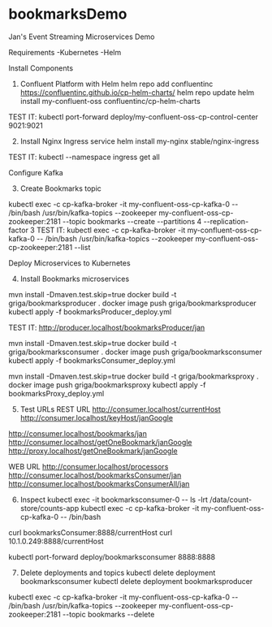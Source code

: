 # bookmarksDemo
Jan's Event Streaming Microservices Demo

Requirements
-Kubernetes
-Helm

Install Components

1) Confluent Platform with Helm
helm repo add confluentinc https://confluentinc.github.io/cp-helm-charts/ 
helm repo update 
helm install my-confluent-oss confluentinc/cp-helm-charts

TEST IT: kubectl port-forward deploy/my-confluent-oss-cp-control-center 9021:9021

2) Install Nginx Ingress service
helm install my-nginx stable/nginx-ingress

TEST IT: kubectl --namespace ingress get all

Configure Kafka

3) Create Bookmarks topic

kubectl exec -c cp-kafka-broker -it my-confluent-oss-cp-kafka-0 -- /bin/bash /usr/bin/kafka-topics --zookeeper my-confluent-oss-cp-zookeeper:2181 --topic bookmarks --create --partitions 4 --replication-factor 3
TEST IT: kubectl exec -c cp-kafka-broker -it my-confluent-oss-cp-kafka-0 -- /bin/bash /usr/bin/kafka-topics --zookeeper my-confluent-oss-cp-zookeeper:2181 --list

Deploy Microservices to Kubernetes

4) Install Bookmarks microservices

mvn install -Dmaven.test.skip=true
docker build -t griga/bookmarksproducer .
docker image push griga/bookmarksproducer
kubectl apply -f bookmarksProducer_deploy.yml

TEST IT: http://producer.localhost/bookmarksProducer/jan

mvn install -Dmaven.test.skip=true
docker build -t griga/bookmarksconsumer .
docker image push griga/bookmarksconsumer
kubectl apply -f bookmarksConsumer_deploy.yml

mvn install -Dmaven.test.skip=true
docker build -t griga/bookmarksproxy .
docker image push griga/bookmarksproxy
kubectl apply -f bookmarksProxy_deploy.yml

5) Test URLs
REST URL
http://consumer.localhost/currentHost
http://consumer.localhost/keyHost/janGoogle

http://consumer.localhost/bookmarks/jan
http://consumer.localhost/getOneBookmark/janGoogle
http://proxy.localhost/getOneBookmark/janGoogle

WEB URL
http://consumer.localhost/processors
http://consumer.localhost/bookmarksConsumer/jan
http://consumer.localhost/bookmarksConsumerAll/jan


6) Inspect
kubectl exec -it bookmarksconsumer-0 -- ls -lrt /data/count-store/counts-app
kubectl exec -c cp-kafka-broker -it my-confluent-oss-cp-kafka-0 -- /bin/bash

curl bookmarksConsumer:8888/currentHost
curl 10.1.0.249:8888/currentHost

kubectl port-forward deploy/bookmarksconsumer 8888:8888

7) Delete deployments and topics
kubectl delete deployment bookmarksconsumer
kubectl delete deployment bookmarksproducer

kubectl exec -c cp-kafka-broker -it my-confluent-oss-cp-kafka-0 -- /bin/bash /usr/bin/kafka-topics --zookeeper my-confluent-oss-cp-zookeeper:2181 --topic bookmarks --delete

